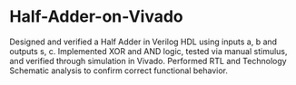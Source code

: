 # Half-Adder-on-Vivado
Designed and verified a Half Adder in Verilog HDL using inputs a, b and outputs s, c. Implemented XOR and AND logic, tested via manual stimulus, and verified through simulation in Vivado. Performed RTL and Technology Schematic analysis to confirm correct functional behavior.
